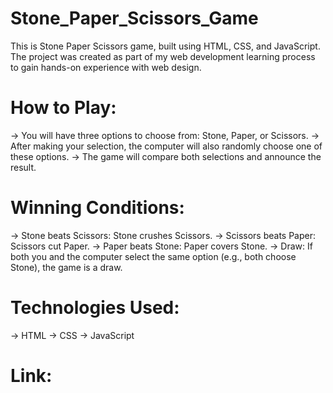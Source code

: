 # Stone_Paper_Scissors_Game
This is Stone Paper Scissors game, built using HTML, CSS, and JavaScript. The project was created as part of my web development learning process to gain hands-on experience with web design.

# How to Play:
-> You will have three options to choose from: Stone, Paper, or Scissors.
-> After making your selection, the computer will also randomly choose one of these options.
-> The game will compare both selections and announce the result.

# Winning Conditions:
-> Stone beats Scissors: Stone crushes Scissors.
-> Scissors beats Paper: Scissors cut Paper.
-> Paper beats Stone: Paper covers Stone.
-> Draw: If both you and the computer select the same option (e.g., both choose Stone), the game is a draw.

# Technologies Used:
-> HTML
-> CSS
-> JavaScript

# Link:


